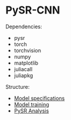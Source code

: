 # PySR-CNN
Dependencies:
- pysr
- torch
- torchvision
- numpy
- matplotlib
- juliacall
- juliapkg

Structure:
- [Model specifications](https://github.com/croniev/PySR-CNN/blob/main/model.py)
- [Model training](https://github.com/croniev/PySR-CNN/blob/main/train.py)
- [PySR Analysis](https://github.com/croniev/PySR-CNN/blob/main/main.py)
